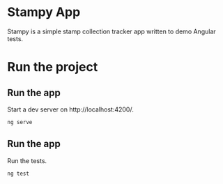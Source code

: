 # Stampy App

Stampy is a simple stamp collection tracker app written to demo Angular tests.

# Run the project

## Run the app

Start a dev server on http://localhost:4200/.

```bash
ng serve
```

## Run the app

Run the tests.

```bash
ng test
```